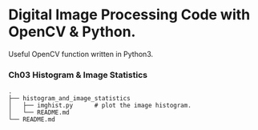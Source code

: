 # Digital Image Processing Code with OpenCV & Python.
Useful OpenCV function written in Python3.

### Ch03 Histogram & Image Statistics

```
.
├── histogram_and_image_statistics   
│   ├── imghist.py      # plot the image histogram.
│   └── README.md             
└── README.md
```
